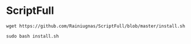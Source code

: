 # ScriptFull
`wget https://github.com/Rainiugnas/ScriptFull/blob/master/install.sh`

`sudo bash install.sh`
